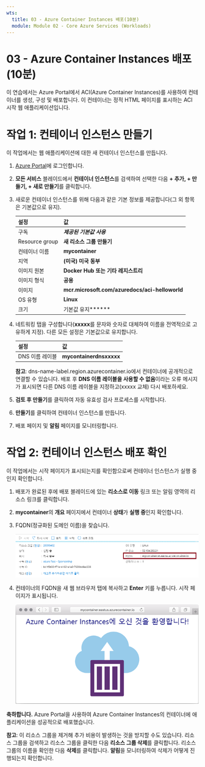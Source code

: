 ```yaml
---
wts:
  title: 03 - Azure Container Instances 배포(10분)
  module: Module 02 - Core Azure Services (Workloads)
---
```


# <a name="03---deploy-azure-container-instances-10-min"></a>03 - Azure Container Instances 배포(10분)

이 연습에서는 Azure Portal에서 ACI(Azure Container Instances)를 사용하여 컨테이너를 생성, 구성 및 배포합니다. 이 컨테이너는 정적 HTML 페이지를 표시하는 ACI 시작 웹 애플리케이션입니다. 

# <a name="task-1-create-a-container-instance"></a>작업 1: 컨테이너 인스턴스 만들기 

이 작업에서는 웹 애플리케이션에 대한 새 컨테이너 인스턴스를 만듭니다.  

1. [Azure Portal](https://portal.azure.com)에 로그인합니다.

2. **모든 서비스** 블레이드에서 **컨테이너 인스턴스**를 검색하여 선택한 다음 **+ 추가, + 만들기, + 새로 만들기**를 클릭합니다. 

3. 새로운 컨테이너 인스턴스를 위해 다음과 같은 기본 정보를 제공합니다(그 외 항목은 기본값으로 유지). 

    | 설정| 값|
    |----|----|
    | 구독 | ***제공된 기본값 사용*** |
    | Resource group | **새 리소스 그룹 만들기** |
    | 컨테이너 이름| **mycontainer**|
    | 지역 | **(미국) 미국 동부** |
    | 이미지 원본| **Docker Hub 또는 기타 레지스트리**|
    | 이미지 형식| **공용**|
    | 이미지| **mcr.microsoft.com/azuredocs/aci-helloworld**|
    | OS 유형| **Linux** |
    | 크기| 기본값 유지******|


4. 네트워킹 탭을 구성합니다(**xxxxx**를 문자와 숫자로 대체하여 이름을 전역적으로 고유하게 지정). 다른 모든 설정은 기본값으로 유지합니다.

    | 설정| 값|
    |--|--|
    | DNS 이름 레이블| **mycontainerdnsxxxxx** |

    
    **참고**: dns-name-label.region.azurecontainer.io에서 컨테이너에 공개적으로 연결할 수 있습니다. 배포 후 **DNS 이름 레이블을 사용할 수 없음**이라는 오류 메시지가 표시되면 다른 DNS 이름 레이블을 지정하고(xxxxx 교체) 다시 배포하세요. 

5. **검토 후 만들기**를 클릭하여 자동 유효성 검사 프로세스를 시작합니다.

6. **만들기**를 클릭하여 컨테이너 인스턴스를 만듭니다. 

7. 배포 페이지 및 **알림** 페이지를 모니터링합니다. 


# <a name="task-2-verify-deployment-of-the-container-instance"></a>작업 2: 컨테이너 인스턴스 배포 확인

이 작업에서는 시작 페이지가 표시되는지를 확인함으로써 컨테이너 인스턴스가 실행 중인지 확인합니다.

1. 배포가 완료된 후에 배포 블레이드에 있는 **리소스로 이동** 링크 또는 알림 영역의 리소스 링크를 클릭합니다.

2. **mycontainer**의 **개요** 페이지에서 컨테이너 **상태**가 **실행 중**인지 확인합니다. 

3. FQDN(정규화된 도메인 이름)을 찾습니다.

    ![Azure Portal의 새로 만든 컨테이너에 대한 개요 창의 스크린샷. FQDN이 강조 표시되어 있음. ](../images/0202.png)

2. 컨테이너의 FQDN을 새 웹 브라우저 탭에 복사하고 **Enter** 키를 누릅니다. 시작 페이지가 표시됩니다. 

    ![웹 브라우저에 표시된 ACI 시작 메시지의 스크린샷.](../images/0203.png)


**축하합니다.** Azure Portal을 사용하여 Azure Container Instances의 컨테이너에 애플리케이션을 성공적으로 배포했습니다.

**참고**: 이 리소스 그룹을 제거해 추가 비용이 발생하는 것을 방지할 수도 있습니다. 리소스 그룹을 검색하고 리소스 그룹을 클릭한 다음 **리소스 그룹 삭제**를 클릭합니다. 리소스 그룹의 이름을 확인한 다음 **삭제**를 클릭합니다. **알림**을 모니터링하여 삭제가 어떻게 진행되는지 확인합니다.
